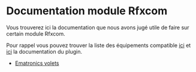 # Documentation module Rfxcom

Vous trouverez ici la documentation que nous avons jugé utile de faire sur certain module Rfxcom.

Pour rappel vous pouvez trouver la liste des équipements compatible [ici](https://compatibility.jeedom.com/index.php?v=d&p=home&search=&plugin=rfxcom) et [ici](../plugins/automation%20protocol/rfxcom/) la documentation du plugin.

- [Ematronics volets](ematronics.volets)
